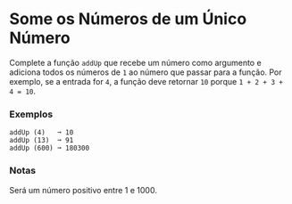 # Some os Números de um Único Número

Complete a função `addUp` que recebe um número como argumento e adiciona todos os números de `1` ao número que passar para a função. Por exemplo, se a entrada for `4`, a função deve retornar `10` porque `1 + 2 + 3 + 4 = 10`.

### Exemplos

```
addUp (4)   ➞ 10
addUp (13)  ➞ 91
addUp (600) ➞ 180300
```

### Notas

Será um número positivo entre 1 e 1000. 
